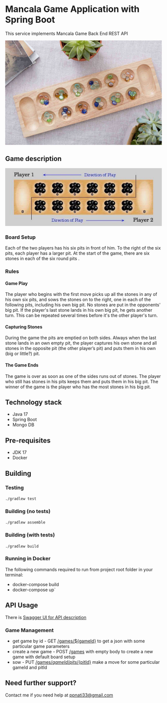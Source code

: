 # Mancala Game Application with Spring Boot
This service implements Mancala Game Back End REST API

![img_4.png](img_4.png)

## Game description 

![img_3.png](img_3.png)

### Board Setup
Each of the two players has his six pits in front of him. To the right of the six pits,
each player has a larger pit. At the start of the game, there are six stones in each
of the six round pits .

### Rules

#### Game Play
The player who begins with the first move picks up all the stones in any of his own
six pits, and sows the stones on to the right, one in each of the following pits,
including his own big pit. No stones are put in the opponents' big pit. If the player's
last stone lands in his own big pit, he gets another turn. This can be repeated
several times before it's the other player's turn.

#### Capturing Stones
During the game the pits are emptied on both sides. Always when the last stone
lands in an own empty pit, the player captures his own stone and all stones in the
opposite pit (the other player’s pit) and puts them in his own (big or little?) pit.

#### The Game Ends
The game is over as soon as one of the sides runs out of stones. The player who
still has stones in his pits keeps them and puts them in his big pit. The winner of
the game is the player who has the most stones in his big pit.


## Technology stack
* Java 17
* Spring Boot
* Mongo DB

## Pre-requisites
* JDK 17
* Docker

## Building

### Testing

`./gradlew test`

### Building (no tests)

`./gradlew assemble`

### Building (with tests)

`./gradlew build`

### Running in Docker

The following commands required to run from project root folder in your terminal:

* docker-compose build
* docker-compose up`

## API Usage

There is [Swagger UI for API description](http://localhost:8080/swagger-ui/index.html)

### Game Management
* get game by id - GET [/games/${gameId}](http://localhost:8080/games/648f1acd3196207e7976a5b1) to get a json with some particular game parameters
* create a new game - POST [/games](http://localhost:8080/games) with empty body to create a new game with default board setup
* sow - PUT [/games/${gameId}/pits/${pitId}](http://localhost:8080/games/648f1acd3196207e7976a5b1/pits/13) make a move for some particular gameId and pitId

## Need further support?
Contact me if you need help at ppnati33@gmail.com